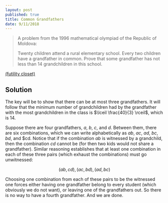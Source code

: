 ```yaml
---
layout: post
published: true
title: Common Grandfathers
date: 9/11/2018
---
```


>A problem from the 1996 mathematical olympiad of the Republic of Moldova:
>
>Twenty children attend a rural elementary school. Every two children have a grandfather in common. Prove that some grandfather has not less than 14 grandchildren in this school.

<!--more-->

[(futility closet)](https://www.futilitycloset.com/2018/09/11/forefathers/)

## Solution

The key will be to show that there can be at most three grandfathers.  It will follow that the minimum number of grandchildren had by the grandfather with the most grandchildren in the class is $\lceil \frac{40}{3} \rceil$, which is $14$.

Suppose there are four grandfathers, $a$, $b$, $c$, and $d$. Between them, there are six combinations, which we can write alphabetically as $ab$, $ac$, $ad$, $bc$, $bd$, and $cd. Notice that if the combination $ab$ is witnessed by a grandchild, then the combination $cd$ cannot be (for then two kids would not share a grandfather).  Similar reasoning establishes that at least one combination in each of these three pairs (which exhaust the combinations) must go unwitnessed:

$$(ab,cd), (ac,bd), (ad,bc)$$

Choosing one combination from each of these pairs to be the witnessed one forces either having one grandfather belong to every student (which obviously we do not want), or leaving one of the grandfathers out. So there is no way to have a fourth grandfather. And we are done.

<br>